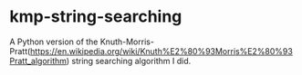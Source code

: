 # kmp-string-searching
A Python version of the Knuth-Morris-Pratt(https://en.wikipedia.org/wiki/Knuth%E2%80%93Morris%E2%80%93Pratt_algorithm) string searching algorithm I did.
